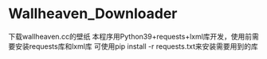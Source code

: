 # Wallheaven_Downloader
下载wallheaven.cc的壁纸
本程序用Python39+requests+lxml库开发，使用前需要安装requests库和lxml库
可使用pip install -r requests.txt来安装需要用到的库
